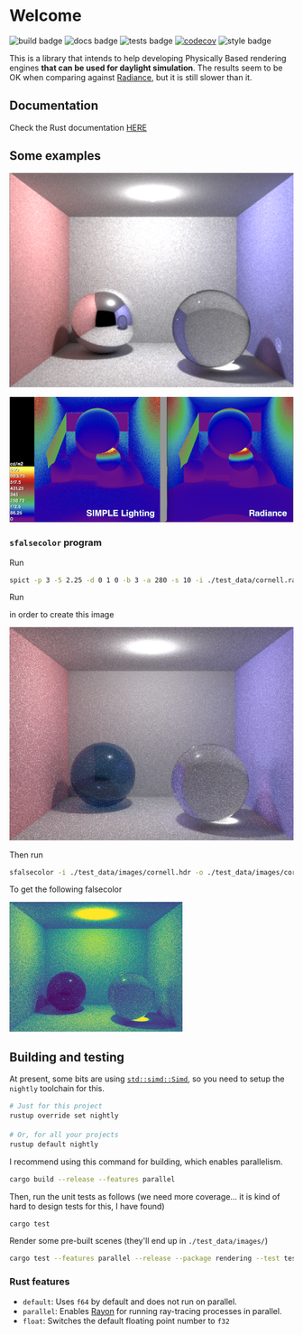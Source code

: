 # Welcome

![build badge](https://github.com/SIMPLE-BuildingSimulation/rendering/actions/workflows/build.yaml/badge.svg)
![docs badge](https://github.com/SIMPLE-BuildingSimulation/rendering/actions/workflows/docs.yaml/badge.svg)
![tests badge](https://github.com/SIMPLE-BuildingSimulation/rendering/actions/workflows/tests.yaml/badge.svg)
[![codecov](https://codecov.io/gh/SIMPLE-BuildingSimulation/rendering/branch/main/graph/badge.svg?token=DPUWCNLBRF)](https://codecov.io/gh/SIMPLE-BuildingSimulation/rendering)
![style badge](https://github.com/SIMPLE-BuildingSimulation/rendering/actions/workflows/style.yaml/badge.svg)


This is a library that intends to help developing Physically Based rendering engines **that can be used for daylight simulation**. The results seem to be OK when comparing
against [Radiance](https://www.radiance-online.org), but it is still slower than it.



## Documentation

Check the Rust documentation [HERE](https://simple-buildingsimulation.github.io/rendering/)

## Some examples

![Cornell](./readme_img/cornell_mirror.png "Cornell Box")

![Vs Rad](./readme_img/vsRad.png "Vs Radiance")

### `sfalsecolor` program

Run 


```bash
spict -p 3 -5 2.25 -d 0 1 0 -b 3 -a 280 -s 10 -i ./test_data/cornell.rad -o ./test_data/images/cornell.hdf
```


Run 

in order to create this image

![Cornell](./readme_img/cornell_small.png "Cornell Box")

Then run 

```bash
sfalsecolor -i ./test_data/images/cornell.hdr -o ./test_data/images/cornell.jpeg -s 100
```

To get the following falsecolor

![Cornell](./readme_img/cornell_small_fc.jpeg "Cornell Box FC")

## Building and testing

At present, some bits are using [`std::simd::Simd`](https://doc.rust-lang.org/nightly/std/simd/struct.Simd.html), so you need to setup the `nightly` toolchain for this.

```bash
# Just for this project
rustup override set nightly

# Or, for all your projects
rustup default nightly
```

I recommend using this command for building, which enables parallelism.

```bash
cargo build --release --features parallel
```

Then, run the unit tests as follows (we need more coverage... it is kind of hard
to design tests for this, I have found)

```bash
cargo test
```

Render some pre-built scenes (they'll end up in `./test_data/images/`)

```bash
cargo test --features parallel --release --package rendering --test test_scenes -- --ignored 

```


### Rust features
* `default`: Uses `f64` by default and does not run on parallel.
* `parallel`: Enables [Rayon](https://docs.rs/rayon/latest/rayon/) for running  ray-tracing processes in parallel.
* `float`: Switches the default floating point number to `f32`




